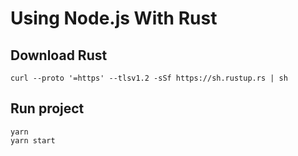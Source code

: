 # Using Node.js With Rust

## Download Rust

```
curl --proto '=https' --tlsv1.2 -sSf https://sh.rustup.rs | sh
```

## Run project

```
yarn
yarn start
```
